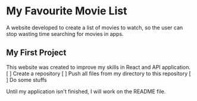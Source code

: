 # My Favourite Movie List

A website developed to create a list of movies to watch, so the user can stop wasting time searching for movies in apps.

## My First Project

This website was created to improve my skills in React and API application.
[ ] Create a repository
[ ] Push all files from my directory to this repository
[ ] Do some stuffs

Until my application isn't finished, I will work on the README file.
